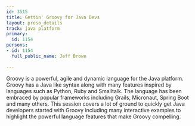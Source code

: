 ```yaml
---
id: 3515
title: Gettin' Groovy for Java Devs
layout: preso_details
track: java platform
primary:
  id: 1154
persons:
- id: 1154
  full_public_name: Jeff Brown

---
```

Groovy is a powerful, agile and dynamic language for the Java platform. Groovy has a Java like syntax along with many features inspired by languages such as Python, Ruby and Smalltalk. The language has been embraced by popular frameworks including Grails, Micronaut, Spring Boot and many others.  This session covers a lot of ground to quickly get Java developers started with Groovy including many interactive examples to highlight the powerful language features that make Groovy compelling. 